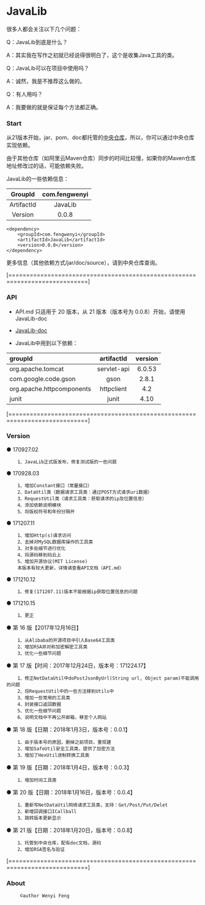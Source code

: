 # JavaLib

很多人都会关注以下几个问题：

Q：JavaLib到底是什么？

A：其实我在写作之初就已经说得很明白了，这个是收集Java工具的类。

Q：JavaLib可以在项目中使用吗？

A：诚然，我是不推荐这么做的。

Q：有人用吗？

A：我要做的就是保证每个方法都正确。

### Start

从21版本开始，jar、pom、doc都托管的[中央仓库](http://search.maven.org/#search%7Cga%7C1%7Cg%3A%22com.fengwenyi%22)，所以，你可以通过中央仓库实现依赖。

由于其他仓库（如阿里云Maven仓库）同步的时间比较慢，如果你的Maven仓库地址修改过的话，可能依赖失败。

JavaLib的一些依赖信息：

|  GroupId  | com.fengwenyi|
|   :---:   | :---:|
| ArtifactId| JavaLib|
|  Version  | 0.0.8|

```
<dependency>
    <groupId>com.fengwenyi</groupId>
    <artifactId>JavaLib</artifactId>
    <version>0.0.8</version>
</dependency>
```

更多信息（其他依赖方式/jar/doc/source），请到中央仓库查询。

[============================================================================]

### API

* API.md 只适用于 20 版本，从 21 版本（版本号为 0.0.8）开始，请使用JavaLib-doc

* [JavaLib-doc](http://javalib-doc.fengwenyi.com)

* JavaLib中用到以下依赖：

|groupId                   |artifactId           |version  |
|:----                     |:---:                 |:---:     |
|org.apache.tomcat         |servlet-api          |6.0.53   |
|com.google.code.gson      |gson                 |2.8.1    |
|org.apache.httpcomponents |httpclient           |4.2      |
|junit                     |junit                |4.10     |


[============================================================================]

### Version

● 170927.02

```
	1、JavaLib正式版发布，修复测试版的一些问题
```

● 170928.03

```
	1、增加Constant接口（常量接口）
	2、DataUtil类（数据请求工具类：通过POST方式请求uri数据）
	3、RequestUtil类（请求工具类：获取请求的ip及位置信息）
	4、添加依赖说明模块
	5、将版权符号和年份分隔开
```

● 171207.11

```
	1、增加Http(s)请求访问
	2、去掉对MySQL数据库操作的工具类
	3、对多处细节进行优化
	4、将源码移到码云上
	5、增加开源协议(MIT License)
	本版本有较大更新，详情请查看API文档（API.md）
```

● 171210.12

```
	1、修复(171207.11)版本不能根据ip获取位置信息的问题
```

● 171210.15

```
	1、更正
```

● 第 16 版【2017年12月16日】

```
	1、从Alibaba的开源项目中引入Base64工具类
	2、增加RSA非对称加密解密工具类
	3、优化一些细节问题
```

● 第 17 版【时间：2017年12月24日，版本号：171224.17】

```
	1、修正NetDataUtil中doPostJsonByUrl(String url, Object param)不能调用的问题
	2、将RequestUtil中的一些方法移到Utils中
	3、增加一些常用的工具类
	4、封装接口返回数据
	5、优化一些细节问题
	6、说明文档中不再公开邮箱，移至个人网站
```

● 第 18 版【日期：2018年1月3日，版本号：0.0.1】

```
	1、由于版本号的原因，删掉之前项目，重现建
	2、增加SafeUtil安全工具类，提供了加密方法
	3、增加了HexUtil进制转换工具类
```

● 第 19 版【日期：2018年1月4日，版本号：0.0.3】

```
	1、增加时间工具类
```

● 第 20 版【日期：2018年1月16日，版本号：0.0.4】

```
	1、重新写NetDataUtil网络请求工具类，支持：Get/Post/Put/Delet
	2、新增回调接口ICallball
	3、跳转版本更新显示
```

● 第 21 版【日期：2018年1月20日，版本号：0.0.8】

```
	1、托管到中央仓库，配有doc文档，源码
	2、增加RSA签名与验证
```


[============================================================================]


### About

```
	 ©author Wenyi Feng
```